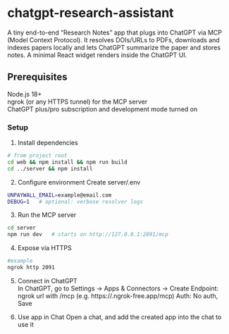 # chatgpt-research-assistant

A tiny end-to-end “Research Notes” app that plugs into ChatGPT via MCP (Model Context Protocol). It resolves DOIs/URLs to PDFs, downloads and indexes papers locally and lets ChatGPT summarize the paper and stores notes. A minimal React widget renders inside the ChatGPT UI.

## Prerequisites
Node.js 18+  
ngrok (or any HTTPS tunnel) for the MCP server  
ChatGPT plus/pro subscription and development mode turned on

### Setup
1. Install dependencies
```bash
# from project root
cd web && npm install && npm run build
cd ../server && npm install
```

2. Configure environment
Create server/.env
```bash
UNPAYWALL_EMAIL=example@email.com
DEBUG=1   # optional: verbose resolver logs
```

3. Run the MCP server
```bash
cd server
npm run dev   # starts on http://127.0.0.1:2091/mcp
```

4. Expose via HTTPS
```bash
#example
ngrok http 2091
```

5. Connect in ChatGPT  
In ChatGPT, go to Settings -> Apps & Connectors -> Create
Endpoint: ngrok url with /mcp (e.g. https://<your-subdomain>.ngrok-free.app/mcp)
Auth: No auth, Save

6. Use app in Chat
Open a chat, and add the created app into the chat to use it

